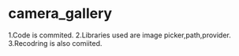 # camera_gallery

1.Code is commited.
2.Libraries used are image picker,path,provider.
3.Recodring is also comiited.
